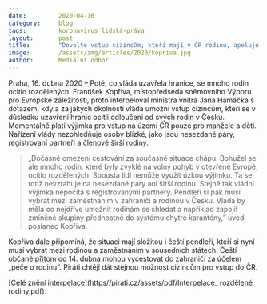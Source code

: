 ```yaml
---
date:         2020-04-16
category:     blog
tags:         koronavirus lidská-práva
layout:       post
title:        "Dovolte vstup cizincům, kteří mají v ČR rodinu, apeluje poslanec František Kopřiva"
image:        /assets/img/articles/2020/kopriva.jpg
author:       Mediální odbor
--- 
```


 

Praha, 16. dubna 2020 – Poté, co vláda uzavřela hranice, se mnoho rodin ocitlo rozdělených. František Kopřiva, místopředseda sněmovního Výboru pro Evropské záležitosti, proto interpeloval ministra vnitra Jana Hamáčka s dotazem, kdy a za jakých okolností vláda umožní vstup cizincům, kteří se v důsledku uzavření hranic ocitli odloučeni od svých rodin v Česku. Momentálně platí výjimka pro vstup na území ČR pouze pro manžele a děti. Nařízení vlády nezohledňuje osoby blízké, jako jsou nesezdané páry, registrovaní partneři a členové širší rodiny. 

> „Dočasné omezení cestování za současné situace chápu. Bohužel se ale mnoho rodin, které byly zvyklé na volný pohyb v otevřené Evropě, ocitlo rozdělených. Spousta lidí nemůže využít úzkou výjimku. Ta se totiž nevztahuje na nesezdané páry ani širší rodinu. Stejně tak vládní výjimka nepočítá s registrovanými partnery. Pendleři si pak musí vybrat mezi zaměstnáním v zahraničí a rodinou v Česku. Vláda by měla co nejdříve umožnit rodinám se shledat a například zapojit zmíněné skupiny přednostně do systému chytré karantény,” uvedl poslanec Kopřiva.

Kopřiva dále připomíná, že situaci mají složitou i čeští pendleři, kteří si nyní musí vybrat mezi rodinou a zaměstnáním v sousedních státech. Čeští občané přitom od 14. dubna mohou vycestovat do zahraničí za účelem „péče o rodinu”. Piráti chtějí dát stejnou možnost cizincům pro vstup do ČR. 


[Celé znění interpelace](https//pirati.cz/assets/pdf/Interpelace_ rozdělené rodiny.pdf). 

